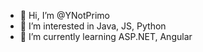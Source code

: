 - 👋 Hi, I’m @YNotPrimo
- 👀 I’m interested in Java, JS, Python
- 🌱 I’m currently learning ASP.NET, Angular

<!---
YNotPrimo/YNotPrimo is a ✨ special ✨ repository because its `README.md` (this file) appears on your GitHub profile.
You can click the Preview link to take a look at your changes.
--->
